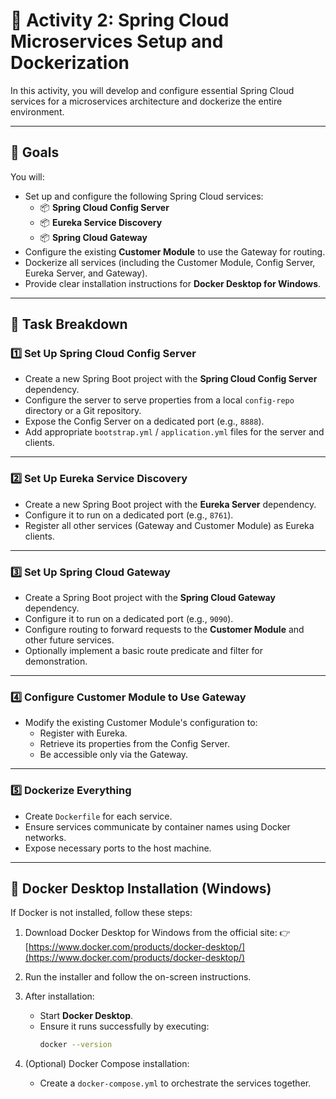 # 📖 Activity 2: Spring Cloud Microservices Setup and Dockerization

In this activity, you will develop and configure essential Spring Cloud services for a microservices architecture and
dockerize the entire environment.

---

## 📌 Goals

You will:

- Set up and configure the following Spring Cloud services:
    - 📦 **Spring Cloud Config Server**
    - 📦 **Eureka Service Discovery**
    - 📦 **Spring Cloud Gateway**
- Configure the existing **Customer Module** to use the Gateway for routing.
- Dockerize all services (including the Customer Module, Config Server, Eureka Server, and Gateway).
- Provide clear installation instructions for **Docker Desktop for Windows**.

---

## 📌 Task Breakdown

### 1️⃣ Set Up Spring Cloud Config Server

- Create a new Spring Boot project with the **Spring Cloud Config Server** dependency.
- Configure the server to serve properties from a local `config-repo` directory or a Git repository.
- Expose the Config Server on a dedicated port (e.g., `8888`).
- Add appropriate `bootstrap.yml` / `application.yml` files for the server and clients.

---

### 2️⃣ Set Up Eureka Service Discovery

- Create a new Spring Boot project with the **Eureka Server** dependency.
- Configure it to run on a dedicated port (e.g., `8761`).
- Register all other services (Gateway and Customer Module) as Eureka clients.

---

### 3️⃣ Set Up Spring Cloud Gateway

- Create a Spring Boot project with the **Spring Cloud Gateway** dependency.
- Configure it to run on a dedicated port (e.g., `9090`).
- Configure routing to forward requests to the **Customer Module** and other future services.
- Optionally implement a basic route predicate and filter for demonstration.

---

### 4️⃣ Configure Customer Module to Use Gateway

- Modify the existing Customer Module's configuration to:
    - Register with Eureka.
    - Retrieve its properties from the Config Server.
    - Be accessible only via the Gateway.

---

### 5️⃣ Dockerize Everything

- Create `Dockerfile` for each service.
- Ensure services communicate by container names using Docker networks.
- Expose necessary ports to the host machine.

---

## 📌 Docker Desktop Installation (Windows)

If Docker is not installed, follow these steps:

1. Download Docker Desktop for Windows from the official site:
   👉 [https://www.docker.com/products/docker-desktop/](https://www.docker.com/products/docker-desktop/)

2. Run the installer and follow the on-screen instructions.

3. After installation:
    - Start **Docker Desktop**.
    - Ensure it runs successfully by executing:
      ```bash
      docker --version
      ```

4. (Optional) Docker Compose installation:
    - Create a `docker-compose.yml` to orchestrate the services together.
